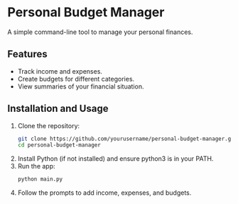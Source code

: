 # Personal Budget Manager

A simple command-line tool to manage your personal finances.

## Features
- Track income and expenses.
- Create budgets for different categories.
- View summaries of your financial situation.

## Installation and Usage

1. Clone the repository:
   ```bash
   git clone https://github.com/yourusername/personal-budget-manager.git
   cd personal-budget-manager

2. Install Python (if not installed) and ensure python3 is in your PATH.
3. Run the app:
   ```bash
   python main.py
5. Follow the prompts to add income, expenses, and budgets.
